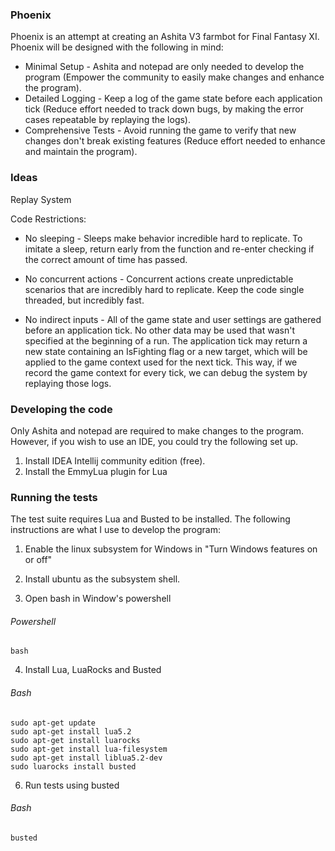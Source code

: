 ### Phoenix

Phoenix is an attempt at creating an Ashita V3 farmbot for Final Fantasy XI. Phoenix will be designed with the following in mind:

* Minimal Setup - Ashita and notepad are only needed to develop the program (Empower the community to easily make changes and enhance the program).
* Detailed Logging - Keep a log of the game state before each application tick (Reduce effort needed to track down bugs, by making the error cases repeatable by replaying the logs).
* Comprehensive Tests - Avoid running the game to verify that new changes don't break existing features (Reduce effort needed to enhance and maintain the program).

### Ideas

Replay System

Code Restrictions:
* No sleeping - Sleeps make behavior incredible hard to replicate. To imitate a sleep, return early from the function and re-enter checking if the correct amount of time has passed.

* No concurrent actions - Concurrent actions create unpredictable scenarios that are incredibly hard to replicate. Keep the code single threaded, but incredibly fast.

* No indirect inputs - All of the game state and user settings are gathered before an application tick. No other data may be used that wasn't specified at the beginning of a run. The application tick may return a new state containing an IsFighting flag or a new target, which will be applied to the game context used for the next tick. This way, if we record the game context for every tick, we can debug the system by replaying those logs. 

### Developing the code

Only Ashita and notepad are required to make changes to the program. However, if you wish to use an IDE, you could try the following set up.

1. Install IDEA Intellij community edition (free).
2. Install the EmmyLua plugin for Lua

### Running the tests

The test suite requires Lua and Busted to be installed. The following instructions are what I use to develop the program:

1. Enable the linux subsystem for Windows in "Turn Windows features on or off"

2. Install ubuntu as the subsystem shell.

3. Open bash in Window's powershell

###### Powershell

`bash`

4. Install Lua, LuaRocks and Busted

###### Bash

```
sudo apt-get update
sudo apt-get install lua5.2
sudo apt-get install luarocks
sudo apt-get install lua-filesystem
sudo apt-get install liblua5.2-dev
sudo luarocks install busted
```

6. Run tests using busted

###### Bash

`busted`
